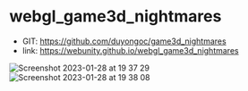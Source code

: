 # webgl_game3d_nightmares

- GIT: https://github.com/duyongoc/game3d_nightmares
- link: https://webunity.github.io/webgl_game3d_nightmares

![Screenshot 2023-01-28 at 19 37 29](https://user-images.githubusercontent.com/62178856/215267394-4b1dd428-382e-4bab-9d13-1f9ed65f89c1.png)
![Screenshot 2023-01-28 at 19 38 08](https://user-images.githubusercontent.com/62178856/215267397-57a82918-2d1c-4eb3-93b9-f4178b4c3cab.png)
